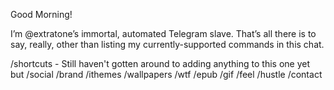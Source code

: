 Good Morning! 

I’m @extratone’s immortal, automated Telegram slave. That’s all there is to say, really, other than listing my currently-supported commands in this chat.



/shortcuts - Still haven't gotten around to adding anything to this one yet but 
/social
/brand
/ithemes
/wallpapers
/wtf
/epub
/gif
/feel
/hustle
/contact